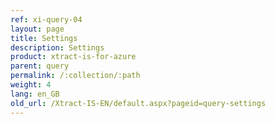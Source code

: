```yaml
---
ref: xi-query-04
layout: page
title: Settings
description: Settings
product: xtract-is-for-azure
parent: query
permalink: /:collection/:path
weight: 4
lang: en_GB
old_url: /Xtract-IS-EN/default.aspx?pageid=query-settings
---
```

